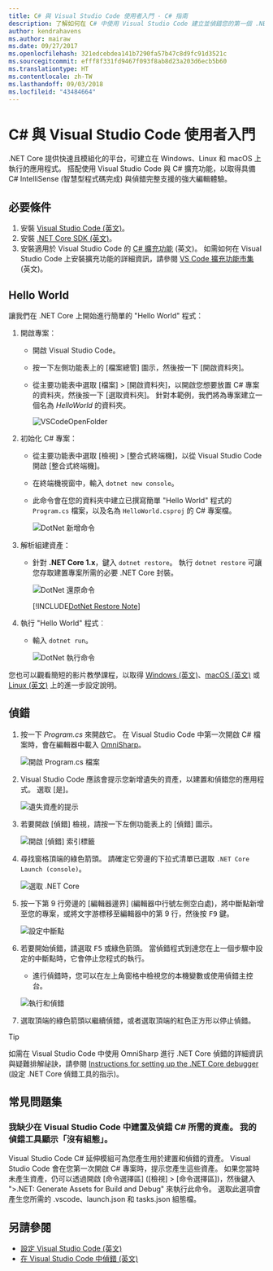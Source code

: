 ```yaml
---
title: C# 與 Visual Studio Code 使用者入門 - C# 指南
description: 了解如何在 C# 中使用 Visual Studio Code 建立並偵錯您的第一個 .NET Core 應用程式。
author: kendrahavens
ms.author: mairaw
ms.date: 09/27/2017
ms.openlocfilehash: 321edcebdea141b7290fa57b47c8d9fc91d3521c
ms.sourcegitcommit: efff8f331fd9467f093f8ab8d23a203d6ecb5b60
ms.translationtype: HT
ms.contentlocale: zh-TW
ms.lasthandoff: 09/03/2018
ms.locfileid: "43484664"
---
```

# <a name="get-started-with-c-and-visual-studio-code"></a>C# 與 Visual Studio Code 使用者入門

.NET Core 提供快速且模組化的平台，可建立在 Windows、Linux 和 macOS 上執行的應用程式。 搭配使用 Visual Studio Code 與 C# 擴充功能，以取得具備 C# IntelliSense (智慧型程式碼完成) 與偵錯完整支援的強大編輯體驗。

## <a name="prerequisites"></a>必要條件

1. 安裝 [Visual Studio Code (英文)](https://code.visualstudio.com/)。
2. 安裝 [.NET Core SDK (英文)](https://www.microsoft.com/net/download/core)。
3. 安裝適用於 Visual Studio Code 的 [C# 擴充功能](https://marketplace.visualstudio.com/items?itemName=ms-vscode.csharp) \(英文\)。 如需如何在 Visual Studio Code 上安裝擴充功能的詳細資訊，請參閱 [VS Code 擴充功能市集](https://code.visualstudio.com/docs/editor/extension-gallery) \(英文\)。

## <a name="hello-world"></a>Hello World

讓我們在 .NET Core 上開始進行簡單的 "Hello World" 程式：

1. 開啟專案：

    * 開啟 Visual Studio Code。
    * 按一下左側功能表上的 [檔案總管] 圖示，然後按一下 [開啟資料夾]。
    * 從主要功能表中選取 [檔案] > [開啟資料夾]，以開啟您想要放置 C# 專案的資料夾，然後按一下 [選取資料夾]。 針對本範例，我們將為專案建立一個名為 *HelloWorld* 的資料夾。

      ![VSCodeOpenFolder](media/with-visual-studio-code/vscodeopenfolder.png)

2. 初始化 C# 專案：
    * 從主要功能表中選取 [檢視] > [整合式終端機]，以從 Visual Studio Code 開啟 [整合式終端機]。
    * 在終端機視窗中，輸入 `dotnet new console`。
    * 此命令會在您的資料夾中建立已撰寫簡單 "Hello World" 程式的 `Program.cs` 檔案，以及名為 `HelloWorld.csproj` 的 C# 專案檔。

      ![DotNet 新增命令](media/with-visual-studio-code/dotnetnew.png)

3. 解析組建資產：

    * 針對 **.NET Core 1.x**，鍵入 `dotnet restore`。 執行 `dotnet restore` 可讓您存取建置專案所需的必要 .NET Core 封裝。

      ![DotNet 還原命令](media/with-visual-studio-code/dotnetrestore.png)

      [!INCLUDE[DotNet Restore Note](~/includes/dotnet-restore-note.md)]

4. 執行 "Hello World" 程式︰

    * 輸入 `dotnet run`。

      ![DotNet 執行命令](media/with-visual-studio-code/dotnetrun.png)

您也可以觀看簡短的影片教學課程，以取得 [Windows (英文)](https://channel9.msdn.com/Blogs/dotnet/Get-started-with-VS-Code-using-CSharp-and-NET-Core)、[macOS (英文)](https://channel9.msdn.com/Blogs/dotnet/Get-started-with-VS-Code-using-CSharp-and-NET-Core-on-MacOS) 或 [Linux (英文)](https://channel9.msdn.com/Blogs/dotnet/Get-started-with-VS-Code-Csharp-dotnet-Core-Ubuntu) 上的進一步設定說明。

## <a name="debug"></a>偵錯

1. 按一下 *Program.cs* 來開啟它。 在 Visual Studio Code 中第一次開啟 C# 檔案時，會在編輯器中載入 [OmniSharp](http://www.omnisharp.net/)。

    ![開啟 Program.cs 檔案](media/with-visual-studio-code/opencs.png)

2. Visual Studio Code 應該會提示您新增遺失的資產，以建置和偵錯您的應用程式。 選取 [是]。

    ![遺失資產的提示](media/with-visual-studio-code/missing-assets.png)

3. 若要開啟 [偵錯] 檢視，請按一下左側功能表上的 [偵錯] 圖示。

    ![開啟 [偵錯] 索引標籤](media/with-visual-studio-code/opendebug.png)

4. 尋找窗格頂端的綠色箭頭。 請確定它旁邊的下拉式清單已選取 `.NET Core Launch (console)`。

    ![選取 .NET Core](media/with-visual-studio-code/selectcore.png)

5. 按一下第 9 行旁邊的 [編輯器邊界] (編輯器中行號左側空白處)，將中斷點新增至您的專案，或將文字游標移至編輯器中的第 9 行，然後按 <kbd>F9</kbd> 鍵。

    ![設定中斷點](media/with-visual-studio-code/setbreakpoint.png)

6. 若要開始偵錯，請選取 <kbd>F5</kbd> 或綠色箭頭。 當偵錯程式到達您在上一個步驟中設定的中斷點時，它會停止您程式的執行。
    * 進行偵錯時，您可以在左上角窗格中檢視您的本機變數或使用偵錯主控台。

    ![執行和偵錯](media/with-visual-studio-code/rundebug.png)

7. 選取頂端的綠色箭頭以繼續偵錯，或者選取頂端的紅色正方形以停止偵錯。

> [!TIP]
> 如需在 Visual Studio Code 中使用 OmniSharp 進行 .NET Core 偵錯的詳細資訊與疑難排解祕訣，請參閱 [Instructions for setting up the .NET Core debugger](https://github.com/OmniSharp/omnisharp-vscode/blob/master/debugger.md) (設定 .NET Core 偵錯工具的指示)。

## <a name="faq"></a>常見問題集

### <a name="im-missing-required-assets-to-build-and-debug-c-in-visual-studio-code-my-debugger-says-no-configuration"></a>我缺少在 Visual Studio Code 中建置及偵錯 C# 所需的資產。 我的偵錯工具顯示「沒有組態」。

Visual Studio Code C# 延伸模組可為您產生用於建置和偵錯的資產。 Visual Studio Code 會在您第一次開啟 C# 專案時，提示您產生這些資產。 如果您當時未產生資產，仍可以透過開啟 [命令選擇區] ([檢視] > [命令選擇區])，然後鍵入 ">.NET: Generate Assets for Build and Debug" 來執行此命令。 選取此選項會產生您所需的 .vscode、launch.json 和 tasks.json 組態檔。

## <a name="see-also"></a>另請參閱

* [設定 Visual Studio Code (英文)](https://code.visualstudio.com/docs/setup/setup-overview)
* [在 Visual Studio Code 中偵錯 (英文)](https://code.visualstudio.com/Docs/editor/debugging)
